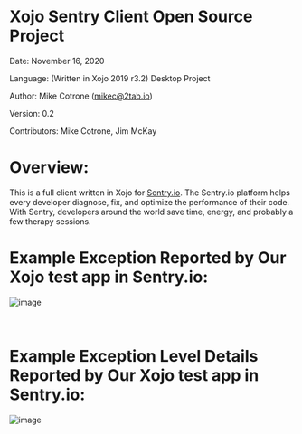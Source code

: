 Xojo Sentry Client Open Source Project
======================================

Date:           November 16, 2020

Language:       (Written in Xojo 2019 r3.2) Desktop Project

Author:         Mike Cotrone (mikec@2tab.io)

Version:        0.2

Contributors:   Mike Cotrone, Jim McKay

Overview:
=========

This is a full client written in Xojo for [Sentry.io](https://www.sentry.io). The Sentry.io platform helps every developer diagnose, fix, and optimize the performance of their code. With Sentry, developers around the world save time, energy, and probably a few therapy sessions.
 

Example Exception Reported by Our Xojo test app in Sentry.io:
=============================================================
![image](https://github.com/mikecotrone/XojoSentryV2/blob/master/ss2.png)

<br>

Example Exception Level Details Reported by Our Xojo test app in Sentry.io:
===========================================================================
![image](https://github.com/mikecotrone/XojoSentryV2/blob/master/ss1.png)
